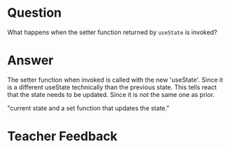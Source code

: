 # Question

What happens when the setter function returned by `useState` is invoked?

# Answer
The setter function when invoked is called with the new 'useState'. Since it is a different useState technically than the previous state. This tells react that the state needs to be updated. Since it is not the same one as prior.

"current state and a set function that updates the state."
# Teacher Feedback